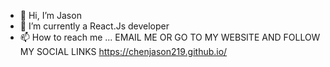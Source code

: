 - 👋 Hi, I’m Jason
- 🌱 I’m currently a React.Js developer
- 📫 How to reach me ... EMAIL ME OR GO TO MY WEBSITE AND FOLLOW MY SOCIAL LINKS https://chenjason219.github.io/

<!---
chenjason219/chenjason219 is a ✨ special ✨ repository because its `README.md` (this file) appears on your GitHub profile.
You can click the Preview link to take a look at your changes.
--->
